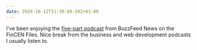 ```yaml
---
date: 2020-10-12T11:39:09.592+01:00
---
```

I've been enjoying the [five-part podcast](
https://pca.st/srocxn6v) from BuzzFeed News on the FinCEN Files. Nice break from the business and web development podcasts I usually listen to.
